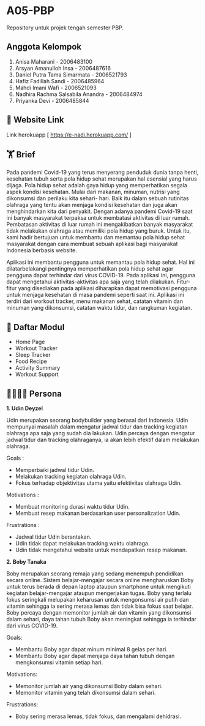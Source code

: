 # A05-PBP
Repository untuk projek tengah semester PBP.

## Anggota Kelompok
1. Anisa Maharani - 2006483100
2. Arsyan Amanulloh Insa - 2006487616
3. Daniel Putra Tama Simarmata -  2006521793
4. Hafiz Fadillah Sandi - 2006485964
5. Mahdi Imani Wafi - 2006521093
6. Nadhira Rachma Salsabila Anandra - 2006484974
7. Priyanka Devi -  2006485844
## 🔗 Website Link
Link herokuapp [  https://e-nadi.herokuapp.com/  ]

## 🏋️ Brief
Pada pandemi Covid-19 yang terus menyerang penduduk dunia tanpa henti, kesehatan tubuh serta pola hidup sehat merupakan hal esensial yang harus dijaga.  Pola hidup sehat adalah gaya hidup yang memperhatikan segala aspek kondisi kesehatan. Mulai dari makanan, minuman, nutrisi yang dikonsumsi dan perilaku kita sehari- hari. Baik itu dalam sebuah rutinitas olahraga yang tentu akan menjaga kondisi kesehatan dan juga akan menghindarkan kita dari penyakit. Dengan adanya pandemi Covid-19 saat ini banyak masyarakat terpaksa untuk membatasi aktivitas di luar rumah. Pembatasan aktivitas di luar rumah ini mengakibatkan banyak masyarakat tidak melakukan olahraga atau memiliki pola hidup yang buruk. Untuk itu, kami hadir bertujuan untuk membantu dan memantau pola hidup sehat masyarakat dengan cara membuat sebuah aplikasi bagi masyarakat Indonesia berbasis website. 

Aplikasi ini membantu pengguna untuk memantau pola hidup sehat. Hal ini dilatarbelakangi pentingnya memperhatikan pola hidup sehat agar pengguna dapat terhindar dari virus COVID-19. Pada aplikasi ini, pengguna dapat mengetahui aktivitas-aktivitas apa saja yang telah dilakukan. Fitur-fitur yang disediakan pada aplikasi diharapkan dapat memotivasi pengguna untuk menjaga kesehatan di masa pandemi seperti saat ini. Aplikasi ini terdiri dari workout tracker, menu makanan sehat, catatan vitamin dan minuman yang dikonsumsi, catatan waktu tidur, dan rangkuman kegiatan.


## 📝 Daftar Modul 
- Home Page
- Workout Tracker 
- Sleep Tracker 
- Food Recipe 
- Activity Summary
- Workout Support

## 👨‍👩‍👧‍👦 Persona
**1. Udin Deyzel**

Udin merupakan seorang bodybuilder yang berasal dari Indonesia. Udin mempunyai masalah dalam mengatur jadwal tidur dan tracking kegiatan olahraga apa saja yang sudah dia lakukan. Udin percaya dengan mengatur jadwal tidur dan tracking olahraganya, ia akan lebih efektif dalam melakukan olahraga. 

Goals : 
- Memperbaiki jadwal tidur Udin.
- Melakukan tracking kegiatan olahraga Udin.
- Fokus terhadap objektivitas utama yaitu efektivitas olahraga Udin.

Motivations :
- Membuat monitoring durasi waktu tidur Udin.
- Membuat resep makanan berdasarkan user personalization Udin.

Frustrations :
- Jadwal tidur Udin berantakan.
- Udin tidak dapat melakukan tracking waktu olahraga.
- Udin tidak mengetahui website untuk mendapatkan resep makanan.

**2. Boby Tanaka**

Boby merupakan seorang remaja yang sedang menempuh pendidikan secara online. Sistem belajar-mengajar secara online mengharuskan Boby untuk terus berada di depan laptop ataupun smartphone untuk mengikuti kegiatan belajar-mengajar ataupun mengerjakan tugas. Boby yang terlalu fokus seringkali melupakan keharusan untuk mengonsumsi air putih dan vitamin sehingga ia sering merasa lemas dan tidak bisa fokus saat belajar. Boby percaya dengan memonitor jumlah air dan vitamin yang dikonsumsi dalam sehari, daya tahan tubuh Boby akan meningkat sehingga ia terhindar dari virus COVID-19.

Goals:
- Membantu Boby agar dapat minum minimal 8 gelas per hari.
- Membantu Boby agar dapat menjaga daya tahan tubuh dengan mengkonsumsi vitamin setiap hari.

Motivations:
- Memonitor jumlah air yang dikonsumsi Boby dalam sehari.
- Memonitor vitamin yang telah dikonsumsi dalam sehari.

Frustrations:
- Boby sering merasa lemas, tidak fokus, dan mengalami dehidrasi.

